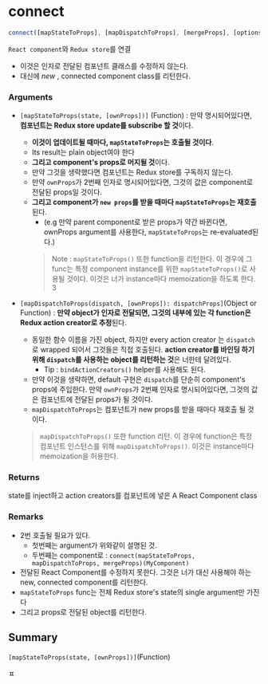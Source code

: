 # connect
```javascript
connect([mapStateToProps], [mapDispatchToProps], [mergeProps], [options])
```
`React component`와 `Redux store`를 연결
- 이것은 인자로 전달된 컴포넌트 클래스를 수정하지 않는다.
- 대신에 *new* , connected component class를 리턴한다.

### Arguments
- `[mapStateToProps(state, [ownProps])]` (Function) : 만약 명시되어있다면, **컴포넌트는 Redux store update를 subscribe 할 것**이다.
  - **이것이 업데이트될 때마다, `mapStateToProps`는 호출될 것이다**.
  - Its result는 plain object여야 한다
  - **그리고 component's props로 머지될 것**이다.
  - 만약 그것을 생략했다면 컴포넌트는 Redux store를 구독하지 않는다.
  - 만약 `ownProps`가 2번째 인자로 명시되어있다면, 그것의 값은 component로 전달된 props일 것이다.
  - **그리고 component가 `new props`를 받을 때마다 `mapStateToProps`는 재호출**된다.
    - (e.g 만약 parent component로 받은 props가 약간 바뀐다면, ownProps argument를 사용한다, `mapStateToProps`는 re-evaluated된다.)
    > Note : `mapStateToProps()` 또한 function을 리턴한다. 이 경우에 그 func는 특정 component instance를 위한 `mapStateToProps()`로 사용될 것이다. 이것은 너가 instance마다 memoization을 하도록 한다. 3

- `[mapDispatchToProps(dispatch, [ownProps]): dispatchProps]`(Object or Function) : **만약 object가 인자로 전달되면, 그것의 내부에 있는 각 function은 Redux action creator로 추정**된다.
  - 동일한 함수 이름을 가진 object, 하지만 every action creator 는 `dispatch`로 wrapped 되어서 그것들은 직접 호출된다. **action creator를 바인딩 하기위해 `dispatch`를 사용하는 object를 리턴하는 것**은 너한테 달려있다.
    - Tip : `bindActionCreators()` helper를 사용해도 된다.
  - 만약 이것을 생략하면, default 구현은 `dispatch`를 단순히 component's props에 주입한다. 만약 `ownProps`가 2번째 인자로 명시되어있다면, 그것의 값은 컴포넌트에 전달된 props가 될 것이다.
  - `mapDispatchToProps`는 컴포넌트가 new props를 받을 때마다 재호출 될 것이다.
  > `mapDispatchToProps()` 또한 function 리턴. 이 경우에 function은 특정 컴포넌트 인스턴스를 위해 `mapDispatchToProps()`.
  > 이것은 instance마다 memoization을 허용한다.

### Returns
state를 inject하고 action creators를 컴포넌트에 넣은 A React Component class

### Remarks
- 2번 호출될 필요가 있다.
  - 첫번째는 argument가 위와같이 설명된 것.
  - 두번째는 component로 : `connect(mapStateToProps, mapDispatchToProps, mergeProps)(MyComponent)`
- 전달된 React Component를 수정하지 못한다. 그것은 너가 대신 사용해야 하는 new, connected component를 리턴한다.
- `mapStateToProps` func는 전체 Redux store's state의 single argument만 가진다
- 그리고 props로 전달된 object를 리턴한다.

## Summary
`[mapStateToProps(state, [ownProps])]`(Function)






















































ㅍ
